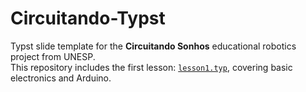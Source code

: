 # Circuitando-Typst

Typst slide template for the **Circuitando Sonhos** educational robotics project from UNESP.  
This repository includes the first lesson: [`lesson1.typ`](example/lesson1.typ), covering basic electronics and Arduino.

